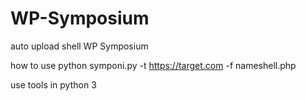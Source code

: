 # WP-Symposium
auto upload shell WP Symposium

how to use python symponi.py -t https://target.com -f nameshell.php

use tools in python 3
